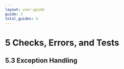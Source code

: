 ```yaml
---
layout: user-guide
guide: 3
total_guides: 4
---
```

#  5 Checks, Errors, and Tests

## 5.3 Exception Handling
